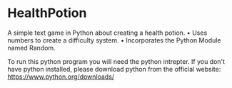 # HealthPotion
A simple text game in Python about creating a health potion.
    • Uses numbers to create a difficulty system.
    • Incorporates the Python Module named Random.

To run this python program you will need the python intrepter. 
If you don't have python installed, please download python 
from the official website: https://www.python.org/downloads/

